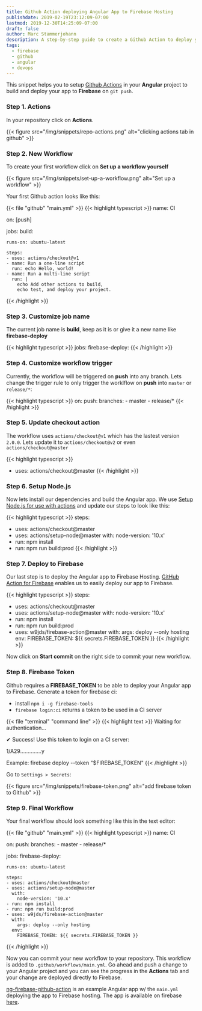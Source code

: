 ```yaml
---
title: Github Action deploying Angular App to Firebase Hosting
publishdate: 2019-02-19T23:12:09-07:00
lastmod: 2019-12-30T14:25:09-07:00
draft: false
author: Marc Stammerjohann
description: A step-by-step guide to create a Github Action to deploy your Angular App to Firebase Hosting.
tags:
  - firebase
  - github
  - angular
  - devops
---
```


This snippet helps you to setup [Github Actions](https://github.com/features/actions) in your **Angular** project to build and deploy your app to **Firebase** on `git push`.

### Step 1. Actions

In your repository click on **Actions**.

{{< figure src="/img/snippets/repo-actions.png" alt="clicking actions tab in github" >}}

### Step 2. New Workflow

To create your first workflow click on **Set up a workflow yourself**

{{< figure src="/img/snippets/set-up-a-workflow.png" alt="Set up a workflow" >}}

Your first Github action looks like this:

{{< file "github" "main.yml" >}}
{{< highlight typescript >}}
name: CI

on: [push]

jobs:
  build:

    runs-on: ubuntu-latest

    steps:
    - uses: actions/checkout@v1
    - name: Run a one-line script
      run: echo Hello, world!
    - name: Run a multi-line script
      run: |
        echo Add other actions to build,
        echo test, and deploy your project.
{{< /highlight >}}

### Step 3. Customize job name

The current job name is **build**, keep as it is or give it a new name like **firebase-deploy**

{{< highlight typescript >}}
jobs:
  firebase-deploy:
{{< /highlight >}}

### Step 4. Customize workflow trigger

Currently, the workflow will be triggered on **push** into any branch. Lets change the trigger rule to only trigger the worklflow on **push** into `master` or `release/*`:

{{< highlight typescript >}}
on:
  push:
    branches:
    - master
    - release/*
{{< /highlight >}}

### Step 5. Update checkout action

The workflow uses `actions/checkout@v1` which has the lastest version `2.0.0`. Lets update it to `actions/checkout@v2` or even `actions/checkout@master`

{{< highlight typescript >}}
- uses: actions/checkout@master
{{< /highlight >}}

### Step 6. Setup Node.js

Now lets install our dependencies and build the Angular app. We use [Setup Node.js for use with actions](https://github.com/marketplace/actions/setup-node-js-for-use-with-actions) and update our steps to look like this:

{{< highlight typescript >}}
steps:
- uses: actions/checkout@master
- uses: actions/setup-node@master
  with:
    node-version: '10.x'
- run: npm install
- run: npm run build:prod
{{< /highlight >}}

### Step 7. Deploy to Firebase

Our last step is to deploy the Angular app to Firebase Hosting. [GitHub Action for Firebase](https://github.com/marketplace/actions/github-action-for-firebase) enables us to easily deploy our app to Firebase.

{{< highlight typescript >}}
steps:
- uses: actions/checkout@master
- uses: actions/setup-node@master
  with:
  node-version: '10.x'
- run: npm install
- run: npm run build:prod
- uses: w9jds/firebase-action@master
  with:
    args: deploy --only hosting
  env:
    FIREBASE_TOKEN: ${{ secrets.FIREBASE_TOKEN }}
{{< /highlight >}}

Now click on **Start commit** on the right side to commit your new workflow.

### Step 8. Firebase Token

Github requires a **FIREBASE_TOKEN** to be able to deploy your Angular app to Firebase.
Generate a token for firebase ci:

- install `npm i -g firebase-tools`
- `firebase login:ci` returns a token to be used in a CI server

{{< file "terminal" "command line" >}}
{{< highlight text >}}
Waiting for authentication...

✔ Success! Use this token to login on a CI server:

1/A29..............y

Example: firebase deploy --token "\$FIREBASE_TOKEN"
{{< /highlight >}}

Go to `Settings > Secrets`:

{{< figure src="/img/snippets/firebase-token.png" alt="add firebase token to Github" >}}

### Step 9. Final Workflow

Your final workflow should look something like this in the text editor:

{{< file "github" "main.yml" >}}
{{< highlight typescript >}}
name: CI

on:
  push:
    branches:
    - master
    - release/*

jobs:
  firebase-deploy:

    runs-on: ubuntu-latest

    steps:
    - uses: actions/checkout@master
    - uses: actions/setup-node@master
      with:
        node-version: '10.x'
    - run: npm install
    - run: npm run build:prod
    - uses: w9jds/firebase-action@master
      with:
        args: deploy --only hosting
      env:
        FIREBASE_TOKEN: ${{ secrets.FIREBASE_TOKEN }}
{{< /highlight >}}

Now you can commit your new workflow to your repository. This workflow is added to `.github/workflows/main.yml`. Go ahead and push a change to your Angular project and you can see the progress in the **Actions** tab and your change are deployed directly to Firebase. 

[ng-firebase-github-action](https://github.com/marcjulian/ng-firebase-github-actions) is an example Angular app w/ the `main.yml` deploying the app to Firebase hosting. The app is available on firebase [here](https://ng-firebase-github-actions.firebaseapp.com/).
